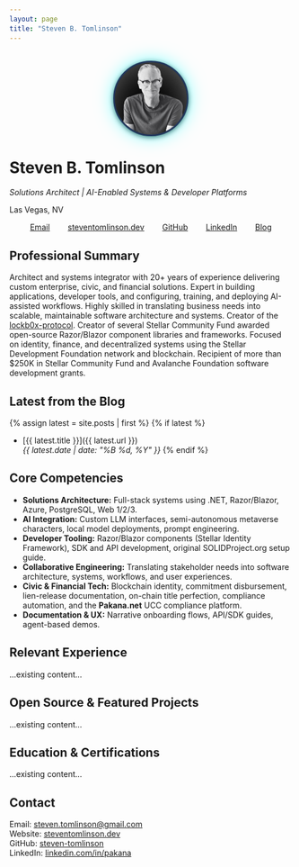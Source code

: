 ```yaml
---
layout: page
title: "Steven B. Tomlinson"
---
```


<img src="steven-tomlinson-profile.jpeg" alt="Steven B. Tomlinson profile picture" style="width:128px;height:128px;border-radius:50%;border:3px solid #23395d;box-shadow:0 0 32px 0 #0ff8,0 2px 8px #000a;object-fit:cover;margin:2rem auto 1.2rem auto;display:block;background:#222;">

# Steven B. Tomlinson

*Solutions Architect | AI-Enabled Systems & Developer Platforms*

Las Vegas, NV

<nav>
  <ul style="list-style:none;padding:0;display:flex;justify-content:center;gap:2rem;">
    <li><a href="mailto:steven.tomlinson@gmail.com">Email</a></li>
    <li><a href="https://steventomlinson.dev">steventomlinson.dev</a></li>
    <li><a href="https://github.com/steven-tomlinson">GitHub</a></li>
    <li><a href="https://linkedin.com/in/pakana">LinkedIn</a></li>
    <li><a href="/blog/">Blog</a></li>
  </ul>
</nav>

## Professional Summary
Architect and systems integrator with 20+ years of experience delivering custom enterprise, civic, and financial solutions. Expert in building applications, developer tools, and configuring, training, and deploying AI-assisted workflows. Highly skilled in translating business needs into scalable, maintainable software architecture and systems. Creator of the [lockb0x-protocol](https://github.com/lockb0x-llc/lockb0x-protocol). Creator of several Stellar Community Fund awarded open-source Razor/Blazor component libraries and frameworks. Focused on identity, finance, and decentralized systems using the Stellar Development Foundation network and blockchain. Recipient of more than $250K in Stellar Community Fund and Avalanche Foundation software development grants.

<!-- Latest from the Blog Teaser -->
## Latest from the Blog
{% assign latest = site.posts | first %}
{% if latest %}
- [{{ latest.title }}]({{ latest.url }})  
  *{{ latest.date | date: "%B %d, %Y" }}*
{% endif %}

## Core Competencies
- **Solutions Architecture:** Full-stack systems using .NET, Razor/Blazor, Azure, PostgreSQL, Web 1/2/3.
- **AI Integration:** Custom LLM interfaces, semi-autonomous metaverse characters, local model deployments, prompt engineering.
- **Developer Tooling:** Razor/Blazor components (Stellar Identity Framework), SDK and API development, original SOLIDProject.org setup guide.
- **Collaborative Engineering:** Translating stakeholder needs into software architecture, systems, workflows, and user experiences.
- **Civic & Financial Tech:** Blockchain identity, commitment disbursement, lien-release documentation, on-chain title perfection, compliance automation, and the **Pakana.net** UCC compliance platform.
- **Documentation & UX:** Narrative onboarding flows, API/SDK guides, agent-based demos.

## Relevant Experience
...existing content...

## Open Source & Featured Projects
...existing content...

## Education & Certifications
...existing content...

## Contact
Email: [steven.tomlinson@gmail.com](mailto:steven.tomlinson@gmail.com)  
Website: [steventomlinson.dev](https://steventomlinson.dev)  
GitHub: [steven-tomlinson](https://github.com/steven-tomlinson)  
LinkedIn: [linkedin.com/in/pakana](https://linkedin.com/in/pakana)
